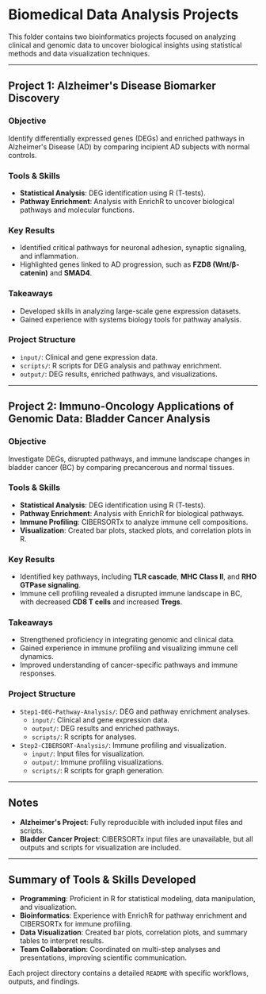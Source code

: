 # Biomedical Data Analysis Projects  

This folder contains two bioinformatics projects focused on analyzing clinical and genomic data to uncover biological insights using statistical methods and data visualization techniques.

---

## Project 1: Alzheimer's Disease Biomarker Discovery  

### Objective  
Identify differentially expressed genes (DEGs) and enriched pathways in Alzheimer's Disease (AD) by comparing incipient AD subjects with normal controls.  

### Tools & Skills  
- **Statistical Analysis**: DEG identification using R (T-tests).  
- **Pathway Enrichment**: Analysis with EnrichR to uncover biological pathways and molecular functions.   

### Key Results  
- Identified critical pathways for neuronal adhesion, synaptic signaling, and inflammation.  
- Highlighted genes linked to AD progression, such as **FZD8 (Wnt/β-catenin)** and **SMAD4**.  

### Takeaways  
- Developed skills in analyzing large-scale gene expression datasets.  
- Gained experience with systems biology tools for pathway analysis.  

### Project Structure  
- `input/`: Clinical and gene expression data.  
- `scripts/`: R scripts for DEG analysis and pathway enrichment.  
- `output/`: DEG results, enriched pathways, and visualizations.  

---

## Project 2: Immuno-Oncology Applications of Genomic Data: Bladder Cancer Analysis  

### Objective  
Investigate DEGs, disrupted pathways, and immune landscape changes in bladder cancer (BC) by comparing precancerous and normal tissues.  

### Tools & Skills  
- **Statistical Analysis**: DEG identification using R (T-tests).  
- **Pathway Enrichment**: Analysis with EnrichR for biological pathways.  
- **Immune Profiling**: CIBERSORTx to analyze immune cell compositions.  
- **Visualization**: Created bar plots, stacked plots, and correlation plots in R.  

### Key Results  
- Identified key pathways, including **TLR cascade**, **MHC Class II**, and **RHO GTPase signaling**.  
- Immune cell profiling revealed a disrupted immune landscape in BC, with decreased **CD8 T cells** and increased **Tregs**.  

### Takeaways  
- Strengthened proficiency in integrating genomic and clinical data.  
- Gained experience in immune profiling and visualizing immune cell dynamics.  
- Improved understanding of cancer-specific pathways and immune responses.  

### Project Structure  
- `Step1-DEG-Pathway-Analysis/`: DEG and pathway enrichment analyses.  
  - `input/`: Clinical and gene expression data.  
  - `output/`: DEG results and enriched pathways.  
  - `scripts/`: R scripts for analyses.  
- `Step2-CIBERSORT-Analysis/`: Immune profiling and visualization.  
  - `input/`: Input files for visualization.  
  - `output/`: Immune profiling visualizations.  
  - `scripts/`: R scripts for graph generation.  

---

## Notes  
- **Alzheimer's Project**: Fully reproducible with included input files and scripts.  
- **Bladder Cancer Project**: CIBERSORTx input files are unavailable, but all outputs and scripts for visualization are included.  

---

## Summary of Tools & Skills Developed  
- **Programming**: Proficient in R for statistical modeling, data manipulation, and visualization.  
- **Bioinformatics**: Experience with EnrichR for pathway enrichment and CIBERSORTx for immune profiling.  
- **Data Visualization**: Created bar plots, correlation plots, and summary tables to interpret results.  
- **Team Collaboration**: Coordinated on multi-step analyses and presentations, improving scientific communication.  

Each project directory contains a detailed `README` with specific workflows, outputs, and findings.

